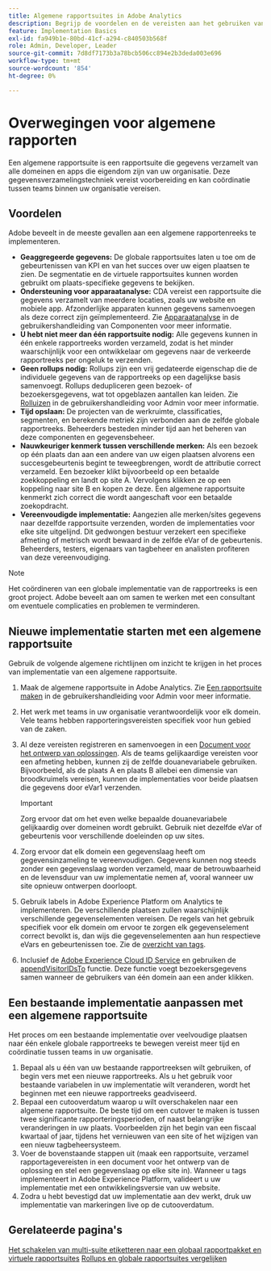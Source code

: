 ```yaml
---
title: Algemene rapportsuites in Adobe Analytics
description: Begrijp de voordelen en de vereisten aan het gebruiken van een globale rapportreeks.
feature: Implementation Basics
exl-id: fa949b1e-80bd-41cf-a294-c840503b568f
role: Admin, Developer, Leader
source-git-commit: 7d8df7173b3a78bcb506cc894e2b3deda003e696
workflow-type: tm+mt
source-wordcount: '854'
ht-degree: 0%

---
```


# Overwegingen voor algemene rapporten

Een algemene rapportsuite is een rapportsuite die gegevens verzamelt van alle domeinen en apps die eigendom zijn van uw organisatie. Deze gegevensverzamelingstechniek vereist voorbereiding en kan coördinatie tussen teams binnen uw organisatie vereisen.

## Voordelen

Adobe beveelt in de meeste gevallen aan een algemene rapportenreeks te implementeren.

* **Geaggregeerde gegevens:** De globale rapportsuites laten u toe om de gebeurtenissen van KPI en van het succes over uw eigen plaatsen te zien. De segmentatie en de virtuele rapportsuites kunnen worden gebruikt om plaats-specifieke gegevens te bekijken.
* **Ondersteuning voor apparaatanalyse:** CDA vereist een rapportsuite die gegevens verzamelt van meerdere locaties, zoals uw website en mobiele app. Afzonderlijke apparaten kunnen gegevens samenvoegen als deze correct zijn geïmplementeerd. Zie [Apparaatanalyse](../../components/cda/overview.md) in de gebruikershandleiding van Componenten voor meer informatie.
* **U hebt niet meer dan één rapportsuite nodig:** Alle gegevens kunnen in één enkele rapportreeks worden verzameld, zodat is het minder waarschijnlijk voor een ontwikkelaar om gegevens naar de verkeerde rapportreeks per ongeluk te verzenden.
* **Geen rollups nodig:** Rollups zijn een vrij gedateerde eigenschap die de individuele gegevens van de rapportreeks op een dagelijkse basis samenvoegt. Rollups dedupliceren geen bezoek- of bezoekersgegevens, wat tot opgeblazen aantallen kan leiden. Zie [Rolluizen](../../admin/admin/c-manage-report-suites/rollup-report-suite.md) in de gebruikershandleiding voor Admin voor meer informatie.
* **Tijd opslaan:** De projecten van de werkruimte, classificaties, segmenten, en berekende metriek zijn verbonden aan de zelfde globale rapportreeks. Beheerders besteden minder tijd aan het beheren van deze componenten en gegevensbeheer.
* **Nauwkeuriger kenmerk tussen verschillende merken:** Als een bezoek op één plaats dan aan een andere van uw eigen plaatsen alvorens een succesgebeurtenis begint te teweegbrengen, wordt de attributie correct verzameld. Een bezoeker klikt bijvoorbeeld op een betaalde zoekkoppeling en landt op site A. Vervolgens klikken ze op een koppeling naar site B en kopen ze deze. Een algemene rapportsuite kenmerkt zich correct die wordt aangeschaft voor een betaalde zoekopdracht.
* **Vereenvoudigde implementatie:** Aangezien alle merken/sites gegevens naar dezelfde rapportsuite verzenden, worden de implementaties voor elke site uitgelijnd. Dit gedwongen bestuur verzekert een specifieke afmeting of metrisch wordt bewaard in de zelfde eVar of de gebeurtenis. Beheerders, testers, eigenaars van tagbeheer en analisten profiteren van deze vereenvoudiging.

>[!NOTE]
>
>Het coördineren van een globale implementatie van de rapportreeks is een groot project. Adobe beveelt aan om samen te werken met een consultant om eventuele complicaties en problemen te verminderen.

## Nieuwe implementatie starten met een algemene rapportsuite

Gebruik de volgende algemene richtlijnen om inzicht te krijgen in het proces van implementatie van een algemene rapportsuite.

1. Maak de algemene rapportsuite in Adobe Analytics. Zie [Een rapportsuite maken](/help/admin/admin/c-manage-report-suites/c-new-report-suite/t-create-a-report-suite.md) in de gebruikershandleiding voor Admin voor meer informatie.
1. Het werk met teams in uw organisatie verantwoordelijk voor elk domein. Vele teams hebben rapporteringsvereisten specifiek voor hun gebied van de zaken.
1. Al deze vereisten registreren en samenvoegen in een [Document voor het ontwerp van oplossingen](solution-design.md). Als de teams gelijkaardige vereisten voor een afmeting hebben, kunnen zij de zelfde douanevariabele gebruiken. Bijvoorbeeld, als de plaats A en plaats B allebei een dimensie van broodkruimels vereisen, kunnen de implementaties voor beide plaatsen die gegevens door eVar1 verzenden.

   >[!IMPORTANT]
   >
   >Zorg ervoor dat om het even welke bepaalde douanevariabele gelijkaardig over domeinen wordt gebruikt. Gebruik niet dezelfde eVar of gebeurtenis voor verschillende doeleinden op uw sites.
1. Zorg ervoor dat elk domein een gegevenslaag heeft om gegevensinzameling te vereenvoudigen. Gegevens kunnen nog steeds zonder een gegevenslaag worden verzameld, maar de betrouwbaarheid en de levensduur van uw implementatie nemen af, vooral wanneer uw site opnieuw ontwerpen doorloopt.
1. Gebruik labels in Adobe Experience Platform om Analytics te implementeren. De verschillende plaatsen zullen waarschijnlijk verschillende gegevenselementen vereisen. De regels van het gebruik specifiek voor elk domein om ervoor te zorgen elk gegevenselement correct bevolkt is, dan wijs die gegevenselementen aan hun respectieve eVars en gebeurtenissen toe. Zie de [overzicht van tags](https://experienceleague.adobe.com/docs/experience-platform/tags/home.html).
1. Inclusief de [Adobe Experience Cloud ID Service](https://experienceleague.adobe.com/docs/id-service/using/home.html) en gebruiken de [appendVisitorIDsTo](https://experienceleague.adobe.com/docs/id-service/using/id-service-api/methods/appendvisitorid.html) functie. Deze functie voegt bezoekersgegevens samen wanneer de gebruikers van één domein aan een ander klikken.

## Een bestaande implementatie aanpassen met een algemene rapportsuite

Het proces om een bestaande implementatie over veelvoudige plaatsen naar één enkele globale rapportreeks te bewegen vereist meer tijd en coördinatie tussen teams in uw organisatie.

1. Bepaal als u één van uw bestaande rapportreeksen wilt gebruiken, of begin vers met een nieuwe rapportreeks. Als u het gebruik voor bestaande variabelen in uw implementatie wilt veranderen, wordt het beginnen met een nieuwe rapportreeks geadviseerd.
2. Bepaal een cutooverdatum waarop u wilt overschakelen naar een algemene rapportsuite. De beste tijd om een cutover te maken is tussen twee significante rapporteringsperioden, of naast belangrijke veranderingen in uw plaats. Voorbeelden zijn het begin van een fiscaal kwartaal of jaar, tijdens het vernieuwen van een site of het wijzigen van een nieuw tagbeheersysteem.
3. Voer de bovenstaande stappen uit (maak een rapportsuite, verzamel rapportagevereisten in een document voor het ontwerp van de oplossing en stel een gegevenslaag op elke site in). Wanneer u tags implementeert in Adobe Experience Platform, valideert u uw implementatie met een ontwikkelingsversie van uw website.
4. Zodra u hebt bevestigd dat uw implementatie aan dev werkt, druk uw implementatie van markeringen live op de cutooverdatum.

## Gerelateerde pagina&#39;s

[Het schakelen van multi-suite etiketteren naar een globaal rapportpakket en virtuele rapportsuites](../../components/vrs/vrs-considerations.md)
[Rollups en globale rapportsuites vergelijken](../../admin/admin/c-manage-report-suites/rollup-report-suite.md)
